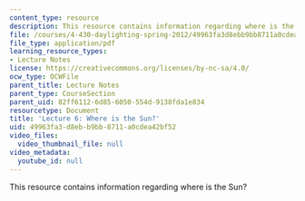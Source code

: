 ```yaml
---
content_type: resource
description: This resource contains information regarding where is the Sun?
file: /courses/4-430-daylighting-spring-2012/49963fa3d8ebb9bb8711a0cdea42bf52_MIT4_430S12_lec06.pdf
file_type: application/pdf
learning_resource_types:
- Lecture Notes
license: https://creativecommons.org/licenses/by-nc-sa/4.0/
ocw_type: OCWFile
parent_title: Lecture Notes
parent_type: CourseSection
parent_uid: 82ff6112-6d85-6050-554d-9138fda1e834
resourcetype: Document
title: 'Lecture 6: Where is the Sun?'
uid: 49963fa3-d8eb-b9bb-8711-a0cdea42bf52
video_files:
  video_thumbnail_file: null
video_metadata:
  youtube_id: null
---
```

This resource contains information regarding where is the Sun?